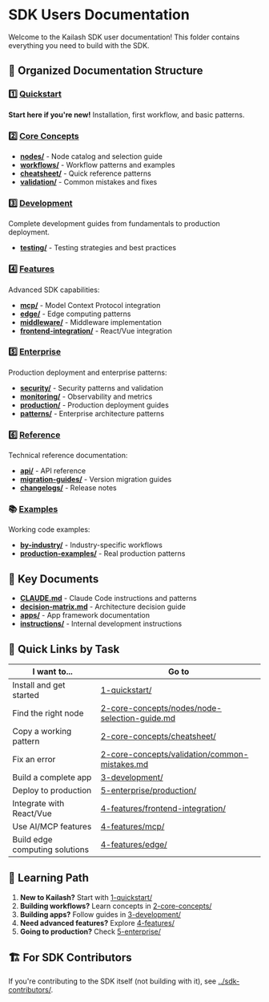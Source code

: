 # SDK Users Documentation

Welcome to the Kailash SDK user documentation! This folder contains everything you need to build with the SDK.

## 📁 Organized Documentation Structure

### 1️⃣ [Quickstart](1-quickstart/)
**Start here if you're new!** Installation, first workflow, and basic patterns.

### 2️⃣ [Core Concepts](2-core-concepts/)
- **[nodes/](2-core-concepts/nodes/)** - Node catalog and selection guide
- **[workflows/](2-core-concepts/workflows/)** - Workflow patterns and examples
- **[cheatsheet/](2-core-concepts/cheatsheet/)** - Quick reference patterns
- **[validation/](2-core-concepts/validation/)** - Common mistakes and fixes

### 3️⃣ [Development](3-development/)
Complete development guides from fundamentals to production deployment.
- **[testing/](3-development/testing/)** - Testing strategies and best practices

### 4️⃣ [Features](4-features/)
Advanced SDK capabilities:
- **[mcp/](4-features/mcp/)** - Model Context Protocol integration
- **[edge/](4-features/edge/)** - Edge computing patterns
- **[middleware/](4-features/middleware/)** - Middleware implementation
- **[frontend-integration/](4-features/frontend-integration/)** - React/Vue integration

### 5️⃣ [Enterprise](5-enterprise/)
Production deployment and enterprise patterns:
- **[security/](5-enterprise/security/)** - Security patterns and validation
- **[monitoring/](5-enterprise/monitoring/)** - Observability and metrics
- **[production/](5-enterprise/production/)** - Production deployment guides
- **[patterns/](5-enterprise/patterns/)** - Enterprise architecture patterns

### 6️⃣ [Reference](6-reference/)
Technical reference documentation:
- **[api/](6-reference/api/)** - API reference
- **[migration-guides/](6-reference/migration-guides/)** - Version migration guides
- **[changelogs/](6-reference/changelogs/)** - Release notes

### 📚 [Examples](examples/)
Working code examples:
- **[by-industry/](examples/by-industry/)** - Industry-specific workflows
- **[production-examples/](examples/production-examples/)** - Real production patterns

## 🔑 Key Documents

- **[CLAUDE.md](CLAUDE.md)** - Claude Code instructions and patterns
- **[decision-matrix.md](decision-matrix.md)** - Architecture decision guide
- **[apps/](apps/)** - App framework documentation
- **[instructions/](instructions/)** - Internal development instructions

## 🚀 Quick Links by Task

| I want to... | Go to |
|--------------|-------|
| Install and get started | [1-quickstart/](1-quickstart/) |
| Find the right node | [2-core-concepts/nodes/node-selection-guide.md](2-core-concepts/nodes/node-selection-guide.md) |
| Copy a working pattern | [2-core-concepts/cheatsheet/](2-core-concepts/cheatsheet/) |
| Fix an error | [2-core-concepts/validation/common-mistakes.md](2-core-concepts/validation/common-mistakes.md) |
| Build a complete app | [3-development/](3-development/) |
| Deploy to production | [5-enterprise/production/](5-enterprise/production/) |
| Integrate with React/Vue | [4-features/frontend-integration/](4-features/frontend-integration/) |
| Use AI/MCP features | [4-features/mcp/](4-features/mcp/) |
| Build edge computing solutions | [4-features/edge/](4-features/edge/) |

## 📖 Learning Path

1. **New to Kailash?** Start with [1-quickstart/](1-quickstart/)
2. **Building workflows?** Learn concepts in [2-core-concepts/](2-core-concepts/)
3. **Building apps?** Follow guides in [3-development/](3-development/)
4. **Need advanced features?** Explore [4-features/](4-features/)
5. **Going to production?** Check [5-enterprise/](5-enterprise/)

## 🏗️ For SDK Contributors

If you're contributing to the SDK itself (not building with it), see [../sdk-contributors/](../sdk-contributors/).
